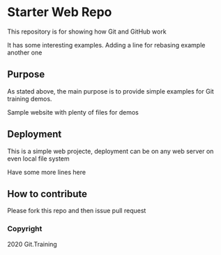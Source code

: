 # Starter Web Repo

This repository is for showing how Git and GitHub work

It has some interesting examples. 
Adding a line for rebasing example
another one

## Purpose

As stated above, the main purpose is to provide simple examples for Git training demos.

Sample website with plenty of files for demos

## Deployment

This is a simple web projecte, deployment can be on any web server on even local file system

Have some more lines here

## How to contribute

Please fork this repo and then issue pull request

### Copyright

2020 Git.Training